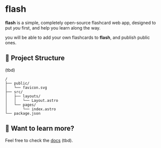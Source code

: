 # flash

**flash** is a simple, completely open-source flashcard web app, designed to put *you* first, and help you learn along the way.

you will be able to add your own flashcards to **flash**, and publish public ones.

## 🚀 Project Structure

(tbd)

```text
/
├── public/
│   └── favicon.svg
├── src/
│   ├── layouts/
│   │   └── Layout.astro
│   └── pages/
│       └── index.astro
└── package.json
```

## 👀 Want to learn more?

Feel free to check the [docs](https://docs.flash.purplelight.me) (tbd).
